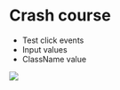 # Crash course

- Test click events
- Input values
- ClassName value

![](https://i.ibb.co/PWGsK4j/counter-cristian-alexis-orozco-benjumea.png)
